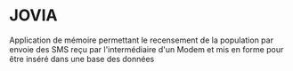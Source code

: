 # JOVIA
Application de mémoire permettant le recensement de la population par envoie des SMS reçu par l'intermédiaire d'un Modem et mis en forme pour être inséré dans une base des données
